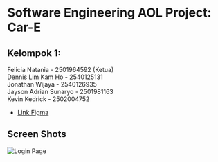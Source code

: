 # Software Engineering AOL Project: Car-E

## Kelompok 1:
Felicia Natania - 2501964592 (Ketua)\
Dennis Lim Kam Ho - 2540125131\
Jonathan Wijaya - 2540126935\
Jayson Adrian Sunaryo - 2501981163\
Kevin Kedrick - 2502004752

- [Link Figma](https://www.figma.com/file/eXHpyUJl8TX9wygNxI7Zsy/Prototype?type=design&node-id=0%3A1&t=sewjRVMpiglrWAOe-1)

## Screen Shots
![Login Page](https://github.com/JonathanwII/car-e/assets/130579465/5c563fb9-4877-4da8-8360-fa6a397dbc4e)
